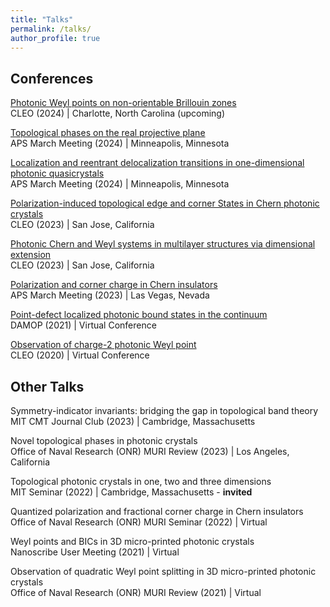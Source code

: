 ```yaml
---
title: "Talks"
permalink: /talks/
author_profile: true
---
```


## Conferences
[Photonic Weyl points on non-orientable Brillouin zones](https://www.cleoconference.org/home/schedule/)\
CLEO (2024) | Charlotte, North Carolina (upcoming)

[Topological phases on the real projective plane](https://meetings.aps.org/Meeting/MAR24/Session/V00.32)\
APS March Meeting (2024) | Minneapolis, Minnesota

[Localization and reentrant delocalization transitions in one-dimensional photonic quasicrystals](https://meetings.aps.org/Meeting/MAR24/Session/T54.5)\
APS March Meeting (2024) | Minneapolis, Minnesota

[Polarization-induced topological edge and corner States in Chern photonic crystals](https://opg.optica.org/abstract.cfm?uri=CLEO_FS-2023-FM1B.3)\
CLEO (2023) | San Jose, California

[Photonic Chern and Weyl systems in multilayer structures via dimensional extension](https://opg.optica.org/abstract.cfm?uri=CLEO_FS-2023-FF1D.4)\
CLEO (2023) | San Jose, California

[Polarization and corner charge in Chern insulators](https://meetings.aps.org/Meeting/MAR23/Session/N19.3)\
APS March Meeting (2023) | Las Vegas, Nevada

[Point-defect localized photonic bound states in the continuum](https://meetings.aps.org/Meeting/DAMOP21/Session/S09.4)\
DAMOP (2021) | Virtual Conference

[Observation of charge-2 photonic Weyl point](https://opg.optica.org/abstract.cfm?uri=CLEO_QELS-2020-FTh1B.2)\
CLEO (2020) | Virtual Conference

## Other Talks
Symmetry-indicator invariants: bridging the gap in topological band theory\
MIT CMT Journal Club (2023) | Cambridge, Massachusetts

Novel topological phases in photonic crystals\
Office of Naval Research (ONR) MURI Review (2023) | Los Angeles, California

Topological photonic crystals in one, two and three dimensions\
MIT Seminar (2022) | Cambridge, Massachusetts - **invited**

Quantized polarization and fractional corner charge in Chern insulators\
Office of Naval Research (ONR) MURI Seminar (2022) | Virtual

Weyl points and BICs in 3D micro-printed photonic crystals\
Nanoscribe User Meeting (2021) | Virtual

Observation of quadratic Weyl point splitting in 3D micro-printed photonic crystals\
Office of Naval Research (ONR) MURI Review (2021) | Virtual
